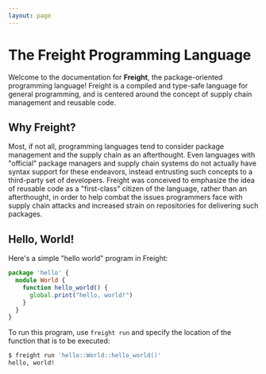 ```yaml
---
layout: page
---
```


# The Freight Programming Language

Welcome to the documentation for **Freight**, the package-oriented programming
language! Freight is a compiled and type-safe language for general programming,
and is centered around the concept of supply chain management and reusable code.

## Why Freight?

Most, if not all, programming languages tend to consider package management and
the supply chain as an afterthought. Even languages with "official" package
managers and supply chain systems do not actually have syntax support for these
endeavors, instead entrusting such concepts to a third-party set of developers.
Freight was conceived to emphasize the idea of reusable code as a "first-class"
citizen of the language, rather than an afterthought, in order to help combat
the issues programmers face with supply chain attacks and increased strain
on repositories for delivering such packages.

## Hello, World!

Here's a simple "hello world" program in Freight:

```typescript
package 'hello' {
  module World {
    function hello_world() {
      global.print("hello, world!")
    }
  }
}
```

To run this program, use `freight run` and specify the location of the function
that is to be executed:

```sh
$ freight run 'hello::World::hello_world()'
hello, world!
```
